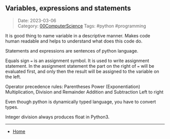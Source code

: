  ## Variables, expressions and statements  
 
>Date: 2023-03-06  
>Category: [00ComputerScience](links/00ComputerScience.md)
>Tags: #python #programming

It is good thing to name variable in a descriptive manner. 
Makes code human readable and helps to understand what does this code do.

Statements and expressions are sentences of python language. 

Equals sign `=` is an assignment symbol. It is used to write assignment statement.
In the assignment statement the part on the right of `=` will be evaluated first, and only then the result will be assigned to the variable on the left.

Operator precedence rules:
Parentheses
Power (Exponentiation)
Multiplication, Division and Remainder
Addition and Subtraction
Left to right

Even though python is dynamically typed language, you have to convert types.

Integer division always produces float in Python3.

---
- [Home](https://heartthymes.github.io)